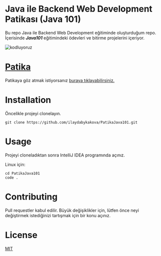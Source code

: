
# Java ile Backend Web Development Patikası (Java 101)

Bu repo Java ile Backend Web Development eğitiminde oluşturduğum repo. İçerisinde ***Java101*** eğitimindeki ödevleri ve bitirme projelerini içeriyor.


![kodluyoruz](https://user-images.githubusercontent.com/22557209/166389958-cd6d3cbe-bc3c-4425-89c9-70baf4a8f6fb.png)


# [Patika](https://app.patika.dev/)

Patikaya göz atmak istiyorsanız [buraya tıklayabilirsiniz.](https://app.patika.dev/)


# Installation

Öncelikle projeyi clonelayın.

```
git clone https://github.com/ilaydabykakova/PatikaJava101.git
```


# Usage

Projeyi cloneladıktan sonra IntelliJ IDEA programında açınız.

Linux için:

```
cd PatikaJava101
code .
```


# Contributing

Pull requestler kabul edilir. Büyük değişiklikler için, lütfen önce neyi değiştirmek istediğinizi tartışmak için bir konu açınız.


# License

[MIT](https://choosealicense.com/licenses/mit/)
